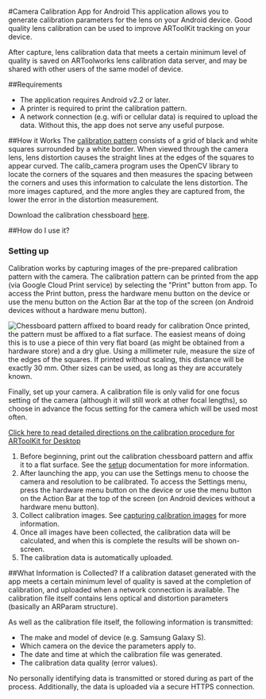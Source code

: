 #Camera Calibration App for Android
This application allows you to generate calibration parameters for the lens on your Android device. Good quality lens calibration can be used to improve ARToolKit tracking on your device.

After capture, lens calibration data that meets a certain minimum level of quality is saved on ARToolworks lens calibration data server, and may be shared with other users of the same model of device.

##Requirements

-   The application requires Android v2.2 or later.
-   A printer is required to print the calibration pattern.
-   A network connection (e.g. wifi or cellular data) is required to upload the data. Without this, the app does not serve any useful purpose.

##How it Works
The [calibration pattern][chessboard] consists of a grid of black and white squares surrounded by a white border. When viewed through the camera lens, lens distortion causes the straight lines at the edges of the squares to appear curved. The calib_camera program uses the OpenCV library to locate the corners of the squares and then measures the spacing between the corners and uses this information to calculate the lens distortion. The more images captured, and the more angles they are captured from, the lower the error in the distortion measurement.

Download the calibration chessboard [here][chessboard].

##How do I use it?

### Setting up
Calibration works by capturing images of the pre-prepared calibration pattern with the camera. The calibration pattern can be printed from the app (via Google Cloud Print service) by selecting the "Print" button from app. To access the Print button, press the hardware menu button on the device or use the menu button on the Action Bar at the top of the screen (on Android devices without a hardware menu button).

![Chessboard pattern affixed to board ready for calibration][chessboard_screen]
Once printed, the pattern must be affixed to a flat surface. The easiest means of doing this is to use a piece of thin very flat board (as might be obtained from a hardware store) and a dry glue. Using a millimeter rule, measure the size of the edges of the squares. If printed without scaling, this distance will be exactly 30 mm. Other sizes can be used, as long as they are accurately known.

Finally, set up your camera. A calibration file is only valid for one focus setting of the camera (although it will still work at other focal lengths), so choose in advance the focus setting for the camera which will be used most often.

[Click here to read detailed directions on the calibration procedure for ARToolKit for Desktop][calibrating_camera]

1.   Before beginning, print out the calibration chessboard pattern and affix it to a flat surface. See the [setup][calibrating_camera] documentation for more information.
2.   After launching the app, you can use the Settings menu to choose the camera and resolution to be calibrated. To access the Settings menu, press the hardware menu button on the device or use the menu button on the Action Bar at the top of the screen (on Android devices without a hardware menu button).
3.   Collect calibration images. See [capturing calibration images][calibrating_camera] for more information.
4.   Once all images have been collected, the calibration data will be calculated, and when this is complete the results will be shown on-screen.
5.   The calibration data is automatically uploaded.

##What Information is Collected?
If a calibration dataset generated with the app meets a certain minimum level of quality is saved at the completion of calibration, and uploaded when a network connection is available. The calibration file itself contains lens optical and distortion parameters (basically an ARParam structure).

As well as the calibration file itself, the following information is transmitted:

-   The make and model of device (e.g. Samsung Galaxy S).
-   Which camera on the device the parameters apply to.
-   The date and time at which the calibration file was generated.
-   The calibration data quality (error values).

No personally identifying data is transmitted or stored during as part of the process. Additionally, the data is uploaded via a secure HTTPS connection.

[chessboard]:/File:Calibration_chessboard.pdf "wikilink"
[chessboard_screen]: :chessboard_ready_for_calibration_1.jpg
[calibrating_camera]: Configuration:config_camera_calibration "wikilink"
